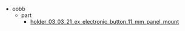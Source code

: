 * oobb
  * part
    * [holder_03_03_21_ex_electronic_button_11_mm_panel_mount](oobb/part/holder_03_03_21_ex_electronic_button_11_mm_panel_mount)

